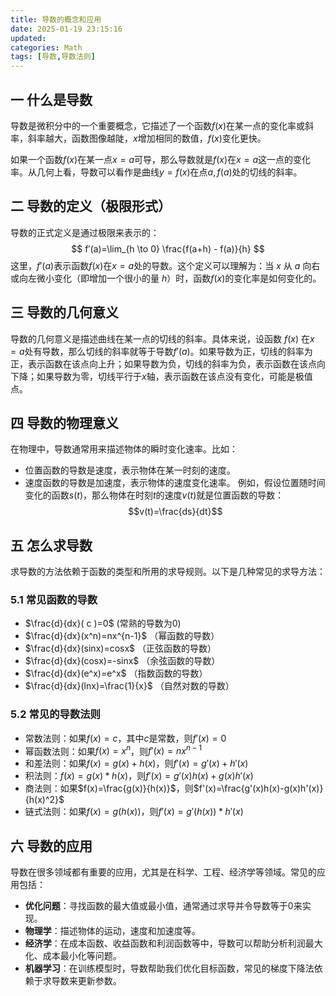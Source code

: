 ```yaml
---
title: 导数的概念和应用
date: 2025-01-19 23:15:16
updated:
categories: Math
tags: [导数,导数法则]
---
```

## 一 什么是导数
导数是微积分中的一个重要概念，它描述了一个函数$f(x)$在某一点的变化率或斜率，斜率越大，函数图像越陡，$x$增加相同的数值，$f(x)$变化更快。

如果一个函数$f(x)$在某一点$x=a$可导，那么导数就是$f(x)$在$x=a$这一点的变化率。从几何上看，导数可以看作是曲线$y=f(x)$在点$a,f(a)$处的切线的斜率。
<!-- more -->
## 二 导数的定义（极限形式）
导数的正式定义是通过极限来表示的：
$$
f′(a)=\lim_{h \to 0} \frac{f(a+h) - f(a)}{h}
$$
这里，$f′(a)$表示函数$f(x)$在$x=a$处的导数。这个定义可以理解为：当 $x$ 从 $a$ 向右或向左微小变化（即增加一个很小的量 $h$）时，函数$f(x)$的变化率是如何变化的。

## 三 导数的几何意义
导数的几何意义是描述曲线在某一点的切线的斜率。具体来说，设函数 $f(x)$ 在$x=a$处有导数，那么切线的斜率就等于导数$f′(a)$。如果导数为正，切线的斜率为正，表示函数在该点向上升；如果导数为负，切线的斜率为负，表示函数在该点向下降；如果导数为零，切线平行于$x$轴，表示函数在该点没有变化，可能是极值点。

## 四 导数的物理意义

在物理中，导数通常用来描述物体的瞬时变化速率。比如：
- 位置函数的导数是速度，表示物体在某一时刻的速度。
- 速度函数的导数是加速度，表示物体的速度变化速率。
例如，假设位置随时间变化的函数$s(t)$，那么物体在时刻$t$的速度$v(t)$就是位置函数的导数：$$v(t)=\frac{ds}{dt}$$
## 五 怎么求导数
求导数的方法依赖于函数的类型和所用的求导规则。以下是几种常见的求导方法：
### 5.1 常见函数的导数
- $\frac{d}{dx}( c )=0$   (常熟的导数为0)
- $\frac{d}{dx}(x^n)=nx^{n-1}$ （幂函数的导数）
- $\frac{d}{dx}(sinx)=cosx$ （正弦函数的导数）
- $\frac{d}{dx}(cosx)=-sinx$ （余弦函数的导数）
- $\frac{d}{dx}(e^x)=e^x$ （指数函数的导数）
- $\frac{d}{dx}(lnx)=\frac{1}{x}$ （自然对数的导数）

### 5.2 常见的导数法则
- 常数法则：如果$f(x)=c$，其中$c$是常数，则$f′(x)=0$
- 幂函数法则：如果$f(x)=x^n$，则$f′(x)=nx^{n-1}$
- 和差法则：如果$f(x)=g(x)+h(x)$，则$f'(x)=g'(x)+h'(x)$
- 积法则：$f(x)=g(x)*h(x)$，则$f'(x)=g'(x)h(x)+g(x)h'(x)$
- 商法则：如果$f(x)=\frac{g(x)}{h(x)}$，则$f'(x)=\frac{g'(x)h(x)-g(x)h'(x)}{h(x)^2}$
- 链式法则：如果$f(x)=g(h(x))$，则$f'(x)=g'(h(x))*h'(x)$

## 六 导数的应用
导数在很多领域都有重要的应用，尤其是在科学、工程、经济学等领域。常见的应用包括：
- **优化问题**：寻找函数的最大值或最小值，通常通过求导并令导数等于0来实现。
- **物理学**：描述物体的运动，速度和加速度等。
- **经济学**：在成本函数、收益函数和利润函数等中，导数可以帮助分析利润最大化、成本最小化等问题。
- **机器学习**：在训练模型时，导数帮助我们优化目标函数，常见的梯度下降法依赖于求导数来更新参数。

